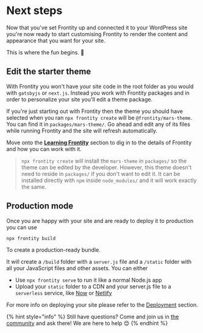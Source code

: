 # Next steps

Now that you've set Frontity up and connected it to your WordPress site you're now ready to start customising Frontity to render the content and appearance that you want for your site.

This is where the fun begins. 🙌

## Edit the starter theme

With Frontity you won't have your site code in the root folder as you would with `gatsbyjs` or `next.js`. Instead you work with Frontity packages and in order to personalize your site you'll edit a theme package.

If you're just starting out with Frontity then the theme you should have selected when you ran `npx frontity create` will be `@frontity/mars-theme`. You can find it in `packages/mars-theme/`. Go ahead and edit any of its files while running Frontity and the site will refresh automatically.

Move onto the [**Learning Frontity**](../learning-frontity/) section to dig in to the details of Frontity and how you can work with it.

> `npx frontity create` will install the `mars-theme` in `packages/` so the theme can be edited by the developer. However, this theme doesn't need to reside in `packages/` if you don't want to edit it. It can be installed directly with `npm` inside `node_modules/` and it will work exactly the same.

## Production mode

Once you are happy with your site and are ready to deploy it to production you can use

```text
npx frontity build
```

To create a production-ready bundle.

It will create a `/build` folder with a `server.js` file and a `/static` folder with all your JavaScript files and other assets. You can either

* Use `npx frontity serve` to run it like a normal Node.js app
* Upload your `static` folder to a CDN and your server.js file to a `serverless` service, like [Now](../deployment/deploy-using-now-vercel.md) or [Netlify](https://www.netlify.com/?ref=frontity)

For more info on deploying your site please refer to the [Deployment](../deployment/) section.

{% hint style="info" %}
Still have questions? Come and join us in [the community](https://community.frontity.org/) and ask there! We are here to help 😊
{% endhint %}

